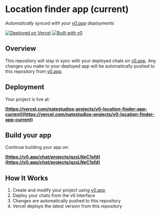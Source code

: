 # Location finder app (current)

*Automatically synced with your [v0.app](https://v0.app) deployments*

[![Deployed on Vercel](https://img.shields.io/badge/Deployed%20on-Vercel-black?style=for-the-badge&logo=vercel)](https://vercel.com/natestudios-projects/v0-location-finder-app-current)
[![Built with v0](https://img.shields.io/badge/Built%20with-v0.app-black?style=for-the-badge)](https://v0.app/chat/projects/qzsLNeC1sfd)

## Overview

This repository will stay in sync with your deployed chats on [v0.app](https://v0.app).
Any changes you make to your deployed app will be automatically pushed to this repository from [v0.app](https://v0.app).

## Deployment

Your project is live at:

**[https://vercel.com/natestudios-projects/v0-location-finder-app-current](https://vercel.com/natestudios-projects/v0-location-finder-app-current)**

## Build your app

Continue building your app on:

**[https://v0.app/chat/projects/qzsLNeC1sfd](https://v0.app/chat/projects/qzsLNeC1sfd)**

## How It Works

1. Create and modify your project using [v0.app](https://v0.app)
2. Deploy your chats from the v0 interface
3. Changes are automatically pushed to this repository
4. Vercel deploys the latest version from this repository
